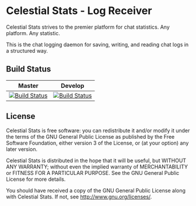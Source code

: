 # Celestial Stats - Log Receiver

Celestial Stats strives to the premier platform for chat statistics. Any platform. Any statistic.

This is the chat logging daemon for saving, writing, and reading chat logs in a structured way.

## Build Status

| Master | Develop |
|:------:|:-------:|
| [![Build Status](https://travis-ci.org/celestialstats/logreceiver.svg?branch=master)](https://travis-ci.org/celestialstats/logreceiver) | [![Build Status](https://travis-ci.org/celestialstats/logreceiver.svg?branch=develop)](https://travis-ci.org/celestialstats/logreceiver) |

## License

Celestial Stats is free software: you can redistribute it and/or modify it under the terms of the GNU General Public License as published by the Free Software Foundation, either version 3 of the License, or (at your option) any later version.

Celestial Stats is distributed in the hope that it will be useful, but WITHOUT ANY WARRANTY; without even the implied warranty of MERCHANTABILITY or FITNESS FOR A PARTICULAR PURPOSE.  See the GNU General Public License for more details.

You should have received a copy of the GNU General Public License along with Celestial Stats.  If not, see <http://www.gnu.org/licenses/>.
